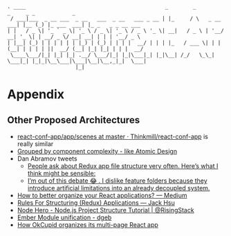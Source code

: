 ```
. ____                                             _        _             _     _ _            _                  
 / ___|___  _ __ ___  _ __   ___  _ __   ___ _ __ | |_     / \   _ __ ___| |__ (_) |_ ___  ___| |_ _   _ _ __ ___
| |   / _ \| '_ ` _ \| '_ \ / _ \| '_ \ / _ \ '_ \| __|   / _ \ | '__/ __| '_ \| | __/ _ \/ __| __| | | | '__/ _ \
| |__| (_) | | | | | | |_) | (_) | | | |  __/ | | | |_   / ___ \| | | (__| | | | | ||  __/ (__| |_| |_| | | |  __/
 \____\___/|_| |_| |_| .__/ \___/|_| |_|\___|_| |_|\__| /_/   \_\_|  \___|_| |_|_|\__\___|\___|\__|\__,_|_|  \___|
                      |_|                                                                                          
```
# Appendix
## Other Proposed Architectures
- [react-conf-app/app/scenes at master · Thinkmill/react-conf-app](https://github.com/Thinkmill/react-conf-app/tree/master/app/scenes) is really similar
- [Grouped by component complexity - like Atomic Design](https://twitter.com/abritinthebay/status/731132426773110784)
- Dan Abramov tweets
  - [People ask about Redux app file structure very often. Here’s what I think might be sensible:](https://twitter.com/dan_abramov/status/731121278971707392)
  - [I’m out of this debate 😂 . I dislike feature folders because they introduce artificial limitations into an already decoupled system.](https://twitter.com/dan_abramov/status/731164231723274241)
- [How to better organize your React applications? — Medium](https://medium.com/@alexmngn/how-to-better-organize-your-react-applications-2fd3ea1920f1#.ax8f9le3e)
- [Rules For Structuring (Redux) Applications — Jack Hsu](http://jaysoo.ca/2016/02/28/organizing-redux-application/)
- [Node Hero - Node.js Project Structure Tutorial | @RisingStack](https://blog.risingstack.com/node-hero-node-js-project-structure-tutorial/)
- [Ember Module unification - dgeb](https://github.com/dgeb/rfcs/blob/module-unification/text/0000-module-unification.md)
- [How OkCupid organizes its multi-page React app](https://tech.okcupid.com/how-okcupid-organizes-its-multi-page-react-app/?utm_source=reactnl&utm_medium=email)

